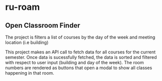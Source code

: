 # ru-roam

## Open Classroom Finder

The project is filters a list of courses by the day of the week and meeting location (i.e building)

This project makes an API call to fetch data for all courses for the current semester. Once data is sucessfully fetched, the data is sorted and filtered with respect to user input (building and day of the week). The room numbers are rendered as buttons that open a modal to show all classes happening in that room.
